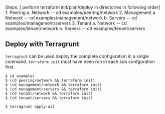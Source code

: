 Steps: [ perform terraform init/plan/deploy in directories in following order]
	1.	Peering 
		a.	Network  -- cd examples/peering/network
	2.	Management
		a.	Network  -- cd examples/management/network
		b.	Servers	    -- cd examples/management/servers
	3.	Tenant
		a.	Network  -- cd examples/tenant/network
		b.	Servers    -- cd examples/tenant/servers




## Deploy with Terragrunt

`terragrunt` can be used deploy the complete configuration in a single command.  `terraform init` must have been run in each sub confguration first.

```
$ cd examples
$ (cd peering/network && terraform init)
$ (cd management/network && terraform init)
$ (cd management/servers && terraform init)
$ (cd tenant/network && terraform init)
$ (cd tenant/servers && terraform init)

$ terragrunt apply-all
```
